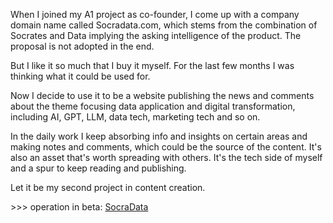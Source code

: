 
When I joined my A1 project as co-founder, I come up with a company domain name called Socradata.com, which stems from the combination of Socrates and Data implying the asking intelligence of the product. The proposal is not adopted in the end. 

But I like it so much that I buy it myself. For the last few months I was thinking what it could be used for. 

Now I decide to use it to be a website publishing the news and comments about the theme focusing data application and digital transformation, including AI, GPT, LLM, data tech, marketing tech and so on. 

In the daily work I keep absorbing info and insights on certain areas and making notes and comments, which could be the source of the content. It's also an asset that's worth spreading with others. It's the tech side of myself and a spur to keep reading and publishing.

Let it be my second project in content creation. 

\>>> operation in beta: [SocraData](https://socradata.com)

